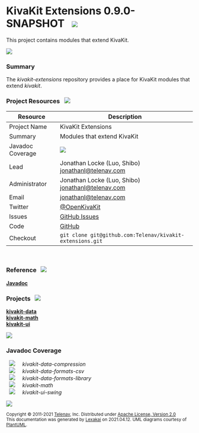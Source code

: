# KivaKit Extensions 0.9.0-SNAPSHOT &nbsp;&nbsp;![](https://kivakit.org/images/kivakit-64.png)

This project contains modules that extend KivaKit.

![](https://kivakit.org/images/horizontal-line.png)

[//]: # (start-user-text)

### Summary <a name = "summary"></a>

The *kivakit-extensions* repository provides a place for KivaKit modules that extend *kivakit*.

### Project Resources <a name = "project-resources"></a> &nbsp; ![](https://kivakit.org/images/water-32.png)

| Resource     |     Description                   |
|--------------|-----------------------------------|
| Project Name | KivaKit Extensions |
| Summary | Modules that extend KivaKit| 
| Javadoc Coverage |  <!-- ${project-javadoc-average-coverage-meter} -->  ![](https://kivakit.org/images/meter-70-12.png) <!-- end --> |
| Lead | Jonathan Locke (Luo, Shibo) <br/> [jonathanl@telenav.com](mailto:jonathanl@telenav.com) |
| Administrator | Jonathan Locke (Luo, Shibo) <br/> [jonathanl@telenav.com](mailto:jonathanl@telenav.com) |
| Email | [jonathanl@telenav.com](mailto:jonathanl@telenav.com) |
| Twitter | [@OpenKivaKit](https://twitter.com/openkivakit) |
| Issues | [GitHub Issues](https://github.com/Telenav/kivakit-extensions/issues) |
| Code | [GitHub](https://github.com/Telenav/kivakit-extensions) |
| Checkout | `git clone git@github.com:Telenav/kivakit-extensions.git` |

<br/> 

### Reference <a name = "reference"></a>&nbsp; ![](https://kivakit.org/images/books-40.png)

[**Javadoc**](https://telenav.github.io/kivakit-extensions/javadoc)

[//]: # (end-user-text)

### Projects &nbsp; ![](https://kivakit.org/images/gears-40.png)

[**kivakit-data**](kivakit-data/README.md)  
[**kivakit-math**](kivakit-math/README.md)  
[**kivakit-ui**](kivakit-ui/README.md)  

![](https://kivakit.org/images/short-horizontal-line.png)

### Javadoc Coverage

&nbsp;  ![](https://kivakit.org/images/meter-70-12.png) &nbsp; &nbsp; *kivakit-data-compression*  
&nbsp;  ![](https://kivakit.org/images/meter-100-12.png) &nbsp; &nbsp; *kivakit-data-formats-csv*  
&nbsp;  ![](https://kivakit.org/images/meter-100-12.png) &nbsp; &nbsp; *kivakit-data-formats-library*  
&nbsp;  ![](https://kivakit.org/images/meter-70-12.png) &nbsp; &nbsp; *kivakit-math*  
&nbsp;  ![](https://kivakit.org/images/meter-0-12.png) &nbsp; &nbsp; *kivakit-ui-swing*

[//]: # (start-user-text)



[//]: # (end-user-text)

![](https://kivakit.org/images/horizontal-line.png)

<sub>Copyright &#169; 2011-2021 [Telenav](http://telenav.com), Inc. Distributed under [Apache License, Version 2.0](LICENSE)</sub>  
<sub>This documentation was generated by [Lexakai](https://github.com/Telenav/lexakai) on 2021.04.12. UML diagrams courtesy
of [PlantUML](http://plantuml.com).</sub>
